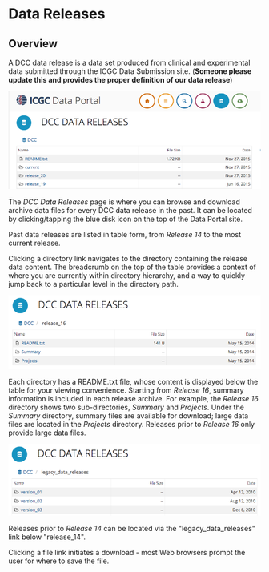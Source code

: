 # Data Releases

## Overview

A DCC data release is a data set produced from clinical and experimental data submitted through the ICGC Data Submission site. (**Someone please update this and provides the proper definition of our data release**)

[![DCC Data Releases](images/dcc-data-releases.png)](images/dcc-data-releases "Click on the image to see it in full.")

The *DCC Data Releases* page is where you can browse and download archive data files for every DCC data release in the past. It can be located by clicking/tapping the blue disk icon on the top of the Data Portal site.

Past data releases are listed in table form, from *Release 14* to the most current release. 

Clicking a directory link navigates to the directory containing the release data content. The breadcrumb on the top of the table provides a context of where you are currently within directory hierarchy, and a way to quickly jump back to a particular level in the directory path.

[![DCC Data Releases](images/data-release-16.png)](images/data-release-16 "Click on the image to see it in full.")

Each directory has a README.txt file, whose content is displayed below the table for your viewing convenience. Starting from *Release 16*, summary information is included in each release archive. For example, the *Release 16* directory shows two sub-directories, *Summary* and *Projects*. Under the *Summary* directory, summary files are available for download; large data files are located in the *Projects* directory. Releases prior to *Release 16* only provide large data files.

[![DCC Data Releases](images/legacy-data-releases.png)](images/legacy-data-releases "Click on the image to see it in full.")

Releases prior to *Release 14* can be located via the "legacy\_data\_releases" link below "release\_14". 

Clicking a file link initiates a download - most Web browsers prompt the user for where to save the file.
